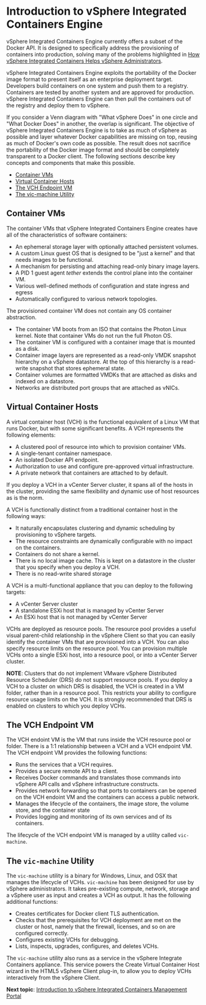 # Introduction to vSphere Integrated Containers Engine

vSphere Integrated Containers Engine currently offers a subset of the Docker API. It is designed to specifically address the provisioning of containers into production, solving many of the problems highlighted in [How vSphere Integrated Containers Helps vSphere Administrators](intro_to_vic.md#helps_admins).

vSphere Integrated Containers Engine exploits the portability of the Docker image format to present itself as an enterprise deployment target. Developers build containers on one system and push them to a registry. Containers are tested by another system and are approved for production. vSphere Integrated Containers Engine can then pull the containers out of the registry and deploy them to vSphere.

If you consider a Venn diagram with "What vSphere Does" in one circle and "What Docker Does" in another, the overlap is significant. The objective of vSphere Integrated Containers Engine is to take as much of vSphere as possible and layer whatever Docker capabilities are missing on top, reusing as much of Docker's own code as possible. The  result does not sacrifice the portability of the Docker image format and should be completely transparent to a Docker client. The following sections describe key concepts and components that make this possible.

- [Container VMs](#containervm) 
- [Virtual Container Hosts](#vch) 
- [The VCH Endpoint VM](#endpoint) 
- [The vic-machine Utility](#vic-machine) 

## Container VMs <a id="containervm"></a>

The container VMs that vSphere Integrated Containers Engine creates have all of the characteristics of software containers:

- An ephemeral storage layer with optionally attached persistent volumes.
- A custom Linux guest OS that is designed to be "just a kernel" and that needs images to be functional.
- A mechanism for persisting and attaching read-only binary image layers.
- A PID 1 guest agent *tether* extends the control plane into the container VM.
- Various well-defined methods of configuration and state ingress and egress
- Automatically configured to various network topologies.

The provisioned container VM does not contain any OS container abstraction. 

- The container VM boots from an ISO that contains the Photon Linux kernel. Note that container VMs do not run the full Photon OS.
- The container VM is configured with a container image that is mounted as a disk. 
- Container image layers are represented as a read-only VMDK snapshot hierarchy on a vSphere datastore. At the top of this hierarchy is a read-write snapshot that stores ephemeral state. 
- Container volumes are formatted VMDKs that are attached as disks and indexed on a datastore. 
- Networks are distributed port groups that are attached as vNICs.

## Virtual Container Hosts <a id="vch"></a>

A virtual container host (VCH) is the functional equivalent of a Linux VM that runs Docker, but with some significant benefits. A VCH represents the following elements:
- A clustered pool of resource into which to provision container VMs.
- A single-tenant container namespace.
- An isolated Docker API endpoint. 
- Authorization to use and configure pre-approved virtual infrastructure.
- A private network that containers are attached to by default.

If you deploy a VCH in a vCenter Server cluster, it spans all of the hosts in the cluster, providing the same flexibility and dynamic use of host resources as is the norm.

A VCH is functionally distinct from a traditional container host in the following ways:

- It naturally encapsulates clustering and dynamic scheduling by provisioning to vSphere targets.
- The resource constraints are dynamically configurable with no impact on the containers.
- Containers do not share a kernel.
- There is no local image cache. This is kept on a datastore in the cluster that you specify when you deploy a VCH. 
- There is no read-write shared storage

A VCH is a multi-functional appliance that you can deploy to the following targets:
 
- A vCenter Server cluster
- A standalone ESXi host that is managed by vCenter Server
- An ESXi host that is not managed by vCenter Server

VCHs are deployed as resource pools. The resource pool provides a useful visual parent-child relationship in the vSphere Client so that you can easily identify the container VMs that are provisioned into a VCH. You can also specify resource limits on the resource pool. You can provision multiple VCHs onto a single ESXi host, into a resource pool, or into a vCenter Server cluster.

**NOTE**: Clusters that do not implement VMware vSphere Distributed Resource Scheduler (DRS) do not support resource pools. If you deploy a VCH to a cluster on which DRS is disabled, the VCH is created in a VM folder, rather than in a resource pool. This restricts your ability to configure resource usage limits on the VCH. It is strongly recommended that DRS is enabled on clusters to which you deploy VCHs.

## The VCH Endpoint VM <a id="endpoint"></a>

The VCH endoint VM is the VM that runs inside the VCH resource pool or folder. There is a 1:1 relationship between a VCH and a VCH endpoint VM. The VCH endpoint VM provides the following functions:

- Runs the services that a VCH requires.
- Provides a secure remote API to a client.
- Receives Docker commands and translates those commands into vSphere API calls and vSphere infrastructure constructs.
- Provides network forwarding so that ports to containers can be opened on the VCH endoint VM and the containers can access a public network.
- Manages the lifecycle of the containers, the image store, the volume store, and the container state
- Provides logging and monitoring of its own services and of its containers.

The lifecycle of the VCH endpoint VM is managed by a utility called `vic-machine`. 


## The `vic-machine` Utility <a id="vic-machine"></a>

The `vic-machine` utility is a binary for Windows, Linux, and OSX that manages the lifecycle of VCHs. `vic-machine` has been designed for use by vSphere administrators. It takes pre-existing compute, network, storage and a vSphere user as input and creates a VCH as output. It has the following additional functions:

- Creates certificates for Docker client TLS authentication.
- Checks that the prerequisites for VCH deployment are met on the cluster or host, namely that the firewall, licenses, and so on are configured correctly.
- Configures existing VCHs for debugging.
- Lists, inspects, upgrades, configures, and deletes VCHs.

The `vic-machine` utility also runs as a service in the vSphere Integrate Containers appliance. This service powers the Create Virtual Container Host wizard in the HTML5 vSphere Client plug-in, to allow you to deploy VCHs interactively from the vSphere Client.

**Next topic**: [Introduction to vSphere Integrated Containers Management Portal](intro_to_vic_mp.md)